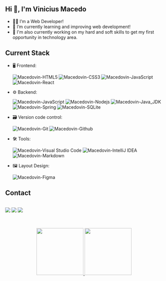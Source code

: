 ## Hi 🖖, I'm Vinicius Macedo

- 👨‍💻 I’m a Web Developer! 
- 🌱 I’m currently learning and improving web development! 
- 🔭 I'm also currently working on my hard and soft skills to get my first opportunity in technology area.

## Current Stack
  
- 🖥 Frontend: 

   <img src="https://img.shields.io/badge/-HTML5-585858?logo=html5&logoColor=E34F26" alt="Macedovin-HTML5">
   <img src="https://img.shields.io/badge/-CSS3-585858?logo=css3&logoColor=1572B6" alt="Macedovin-CSS3">
   <img src="https://img.shields.io/badge/-JavaScript-585858?logo=javascript&logoColor=F7DF1E" alt="Macedovin-JavaScript">
   <img src="https://img.shields.io/badge/-React-585858?logo=react&logoColor=61DAFB" alt="Macedovin-React">
    
- ⚙ Backend: 
  
  <img src="https://img.shields.io/badge/-JavaScript-585858?logo=javascript&logoColor=F7DF1E" alt="Macedovin-JavaScript">
  <img src="https://img.shields.io/badge/NodeJS-585858?logo=node.js&logoColor=6DA55F" alt="Macedovin-Nodejs">
  <img src="https://img.shields.io/badge/-Java-585858?&logo=openjdk&logoColor=F89820" alt="Macedovin-Java_JDK">
  <img src="https://img.shields.io/badge/-Spring-585858?logo=spring&logoColor=6DB33F" alt="Macedovin-Spring">
  <img src="https://img.shields.io/badge/SQLite-585858?logo=sqlite&logoColor=1572B6" alt="Macedovin-SQLite">
  
- 🗃️ Version code control: 

  <img src="https://img.shields.io/badge/-Git-585858?logo=git&logoColor=F05032" alt="Macedovin-Git">
  <img src="https://img.shields.io/badge/-GitHub-585858?logo=github&logoColor=FFFFFF" alt="Macedovin-Github">

- 🛠️ Tools: 
  
  <img src="https://img.shields.io/badge/-VSCode-585858?logo=visual-studio-code&logoColor=007ACC" alt="Macedovin-Visual Studio Code">
  <img src="https://img.shields.io/badge/-IntelliJ_IDEA-585858?logo=intellij-idea&logoColor=FFFFFF" alt="Macedovin-IntelliJ IDEA">
  <img src="https://img.shields.io/badge/-Markdown-585858?logo=markdown&logoColor=FFFFFF" alt="Macedovin-Markdown">

- 🖼 Layout Design: 

  <img src="https://img.shields.io/badge/Figma-585858?logo=figma&logoColor=F24E1E" alt="Macedovin-Figma"> 

## Contact

<div> 
  <br/>
  <a href = "mailto:macedo.vp@gmail.com"><img src="https://img.shields.io/badge/-Gmail-%23333?style=for-the-badge&logo=gmail&logoColor=EA4335" target="_blank"></a>
  <a href="https://www.linkedin.com/in/vinicius-macedop/" target="_blank" ><img src="https://img.shields.io/badge/-Linkedin-0A66C2?style=for-the-badge&logo=linkedin&logoColor=white" target="_blank"></a> 
  <a href="https://twitter.com/vinimacedoVMP" target="_blank" ><img src="https://img.shields.io/badge/-twitter-1DA1F2?style=for-the-badge&logo=Twitter&logoColor=white" target="_blank"></a>

</div>

##

<div align="center">
  <br/>
  <a href="https://github.com/Macedovin">
  <img height="150em" src="https://github-readme-stats.vercel.app/api?username=Macedovin&show_icons=true&theme=dark&include_all_commits=false&count_private=true"/>
  <img height="150em" src="https://github-readme-stats.vercel.app/api/top-langs/?username=Macedovin&layout=compact&langs_count=7&theme=dark"/>

</div>
